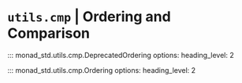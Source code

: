 # `utils.cmp` | Ordering and Comparison

::: monad_std.utils.cmp.DeprecatedOrdering
    options:
        heading_level: 2

::: monad_std.utils.cmp.Ordering
    options:
        heading_level: 2
